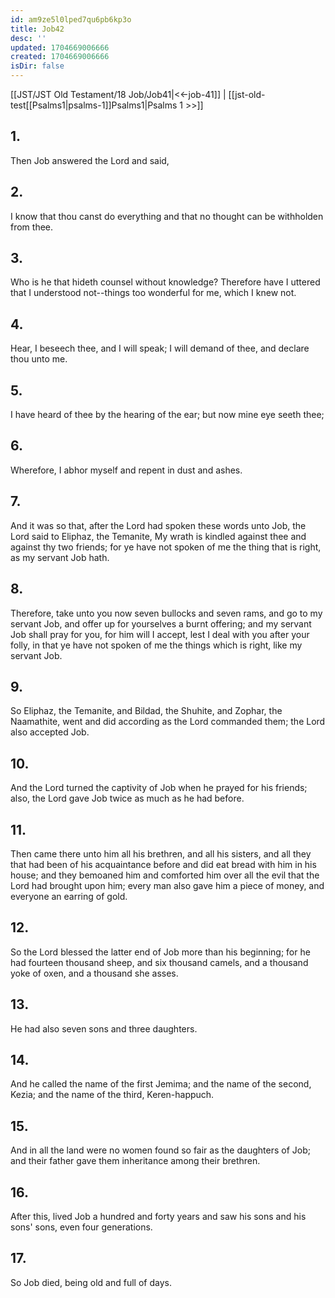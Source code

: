 ```yaml
---
id: am9ze5l0lped7qu6pb6kp3o
title: Job42
desc: ''
updated: 1704669006666
created: 1704669006666
isDir: false
---
```

[[JST/JST Old Testament/18 Job/Job41|<<-job-41]] | [[jst-old-test[[Psalms1|psalms-1]]Psalms1|Psalms 1 >>]]
## 1.
Then Job answered the Lord and said,
## 2.
I know that thou canst do everything and that no thought can be withholden from thee.
## 3.
Who is he that hideth counsel without knowledge? Therefore have I uttered that I understood not\--things too wonderful for me, which I knew not.
## 4.
Hear, I beseech thee, and I will speak; I will demand of thee, and declare thou unto me.
## 5.
I have heard of thee by the hearing of the ear; but now mine eye seeth thee;
## 6.
Wherefore, I abhor myself and repent in dust and ashes.
## 7.
And it was so that, after the Lord had spoken these words unto Job, the Lord said to Eliphaz, the Temanite, My wrath is kindled against thee and against thy two friends; for ye have not spoken of me the thing that is right, as my servant Job hath.
## 8.
Therefore, take unto you now seven bullocks and seven rams, and go to my servant Job, and offer up for yourselves a burnt offering; and my servant Job shall pray for you, for him will I accept, lest I deal with you after your folly, in that ye have not spoken of me the things which is right, like my servant Job.
## 9.
So Eliphaz, the Temanite, and Bildad, the Shuhite, and Zophar, the Naamathite, went and did according as the Lord commanded them; the Lord also accepted Job.
## 10.
And the Lord turned the captivity of Job when he prayed for his friends; also, the Lord gave Job twice as much as he had before.
## 11.
Then came there unto him all his brethren, and all his sisters, and all they that had been of his acquaintance before and did eat bread with him in his house; and they bemoaned him and comforted him over all the evil that the Lord had brought upon him; every man also gave him a piece of money, and everyone an earring of gold.
## 12.
So the Lord blessed the latter end of Job more than his beginning; for he had fourteen thousand sheep, and six thousand camels, and a thousand yoke of oxen, and a thousand she asses.
## 13.
He had also seven sons and three daughters.
## 14.
And he called the name of the first Jemima; and the name of the second, Kezia; and the name of the third, Keren-happuch.
## 15.
And in all the land were no women found so fair as the daughters of Job; and their father gave them inheritance among their brethren.
## 16.
After this, lived Job a hundred and forty years and saw his sons and his sons\' sons, even four generations.
## 17.
So Job died, being old and full of days.

